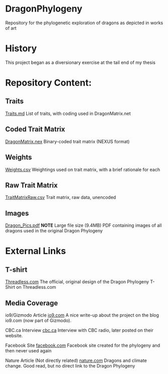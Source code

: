 # DragonPhylogeny
Repository for the phylogenetic exploration of dragons as depicted in works of art

# History
This project began as a diversionary exercise at the tail end of my thesis

# Repository Content:

## Traits
[Traits.md](./Traits.md)
List of traits, with coding used in DragonMatrix.net

## Coded Trait Matrix
[DragonMatrix.nex](./DragonMatrix.nex)
Binary-coded trait matrix (NEXUS format)

## Weights
[Weights.csv](./Weights.csv)
Weightings used on trait matrix, with a brief rationale for each

## Raw Trait Matrix
[TraitMatrixRaw.csv](./TraitMatrixRaw.csv)
Trait matrix, raw data, unencoded

## Images
[Dragon_Pics.pdf](./Dragon_Pics.pdf)
**NOTE** Large file size (9.4MB)
PDF containing images of all dragons used in the original Dragon Phylogeny


# External Links

## T-shirt
[Threadless.com](https://www.threadless.com/product/4313/dragon_phylogeny)
The official, original design of the Dragon Phylogeny T-Shirt on Threadless.com

## Media Coverage
io9/Gizmodo Article
[io9.com](https://io9.gizmodo.com/5936427/the-evolutionary-history-of-dragons-illustrated-by-a-scientist)
A nice write-up about the project on the blog io9.com (now part of Gizmodo).

CBC.ca Interview
[cbc.ca](http://www.cbc.ca/news/canada/british-columbia/dragon-family-tree-springs-from-scientist-s-imagination-1.1218358)
Interview with CBC radio, later posted on their website.

Facebook Site
[facebook.com](https://www.facebook.com/DragonPhylogeny/?hc_ref=ARQG8kK8fOehVSNH9pYicy0hqj0itLJStZ27jpfeGpgpHB0sSIu27yaHA0wM9HDR7oY&fref=nf)
Facebook site created for the phylogeny and then never used again

Nature Article (Not directly related)
[nature.com](https://www.nature.com/articles/520042a?hc_location=ufi)
Dragons and climate change. Good read, but no direct link to the Dragon Phylogeny